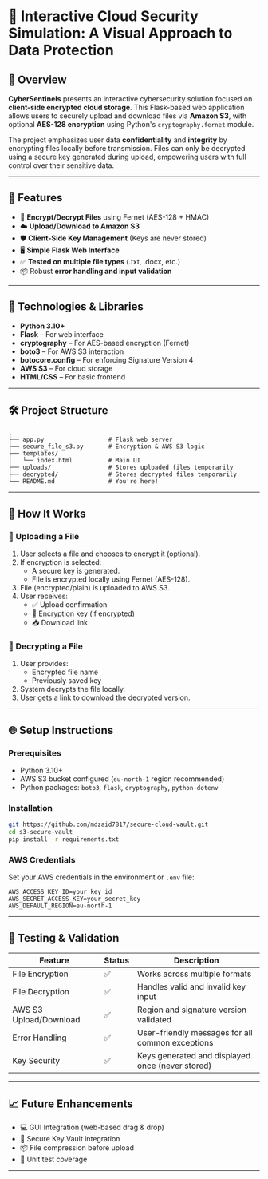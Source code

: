 
# 🔐 Interactive Cloud Security Simulation: A Visual Approach to Data Protection

## 📌 Overview

**CyberSentinels** presents an interactive cybersecurity solution focused on **client-side encrypted cloud storage**. This Flask-based web application allows users to securely upload and download files via **Amazon S3**, with optional **AES-128 encryption** using Python's `cryptography.fernet` module.

The project emphasizes user data **confidentiality** and **integrity** by encrypting files locally before transmission. Files can only be decrypted using a secure key generated during upload, empowering users with full control over their sensitive data.

---

## 🚀 Features

- 🔐 **Encrypt/Decrypt Files** using Fernet (AES-128 + HMAC)
- ☁️ **Upload/Download to Amazon S3**
- 🛡️ **Client-Side Key Management** (Keys are never stored)
- 🖥️ **Simple Flask Web Interface**
- ✅ **Tested on multiple file types** (.txt, .docx, etc.)
- 📦 Robust **error handling and input validation**

---

## 🧰 Technologies & Libraries

- **Python 3.10+**
- **Flask** – For web interface
- **cryptography** – For AES-based encryption (Fernet)
- **boto3** – For AWS S3 interaction
- **botocore.config** – For enforcing Signature Version 4
- **AWS S3** – For cloud storage
- **HTML/CSS** – For basic frontend

---

## 🛠️ Project Structure

```
.
├── app.py                  # Flask web server
├── secure_file_s3.py       # Encryption & AWS S3 logic
├── templates/
│   └── index.html          # Main UI
├── uploads/                # Stores uploaded files temporarily
├── decrypted/              # Stores decrypted files temporarily
└── README.md               # You're here!
```

---

## 🔄 How It Works

### 🔼 Uploading a File

1. User selects a file and chooses to encrypt it (optional).
2. If encryption is selected:
   - A secure key is generated.
   - File is encrypted locally using Fernet (AES-128).
3. File (encrypted/plain) is uploaded to AWS S3.
4. User receives:
   - ✅ Upload confirmation
   - 🔑 Encryption key (if encrypted)
   - 📥 Download link

### 🔽 Decrypting a File

1. User provides:
   - Encrypted file name
   - Previously saved key
2. System decrypts the file locally.
3. User gets a link to download the decrypted version.

---

## 🌐 Setup Instructions

### Prerequisites

- Python 3.10+
- AWS S3 bucket configured (`eu-north-1` region recommended)
- Python packages: `boto3`, `flask`, `cryptography`, `python-dotenv`

### Installation

```bash
git https://github.com/mdzaid7817/secure-cloud-vault.git
cd s3-secure-vault
pip install -r requirements.txt
```

### AWS Credentials

Set your AWS credentials in the environment or `.env` file:

```
AWS_ACCESS_KEY_ID=your_key_id
AWS_SECRET_ACCESS_KEY=your_secret_key
AWS_DEFAULT_REGION=eu-north-1
```

---

## 🧪 Testing & Validation

| Feature                    | Status | Description                                             |
|---------------------------|--------|---------------------------------------------------------|
| File Encryption           | ✅     | Works across multiple formats                           |
| File Decryption           | ✅     | Handles valid and invalid key input                     |
| AWS S3 Upload/Download    | ✅     | Region and signature version validated                  |
| Error Handling            | ✅     | User-friendly messages for all common exceptions        |
| Key Security              | ✅     | Keys generated and displayed once (never stored)        |

---

## 📈 Future Enhancements

- 💻 GUI Integration (web-based drag & drop)
- 🔑 Secure Key Vault integration
- 📦 File compression before upload
- 🧪 Unit test coverage


---


